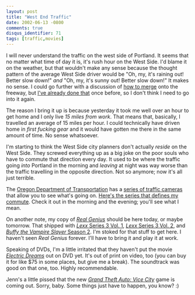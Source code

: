 ```yaml
---
layout: post
title: "West End Traffic"
date: 2002-06-13 -0800
comments: true
disqus_identifier: 71
tags: [traffic,movies]
---
```

I will never understand the traffic on the west side of Portland. It
seems that no matter what time of day it is, it's rush hour on the West
Side. I'd blame it on the weather, but that wouldn't make any sense
because the thought pattern of the average West Side driver would be
"Oh, my, it's raining out! Better slow down!" *and* "Oh, my, it's sunny
out! Better slow down!" It makes no sense. I could go further with a
discussion of [how to
merge](/archive/2002/04/02/a-public-safety-announcement.aspx) onto the
freeway, but [I've already done
that](/archive/2002/04/02/a-public-safety-announcement.aspx) once
before, so I don't think I need to go into it again.
 
 The reason I bring it up is because yesterday it took me well over an
hour to get home and I only live *15 miles from work*. That means that,
basically, I travelled an average of 15 miles per hour. I could
technically have driven home in *first fucking gear* and it would have
gotten me there in the same amount of time. No sense whatsoever.
 
 I'm starting to think the West Side city planners don't actually
*reside* on the West Side. They screwed everything up as a big joke on
the poor souls who have to commute that direction every day. It used to
be where the traffic going *into* Portland in the morning and *leaving*
at night was way worse than the traffic travelling in the opposite
direction. Not so anymore; now it's all just terrible.
 
 The [Oregon Department of Transportation](http://www.odot.state.or.us/)
has a [series of traffic cameras](http://www.tripcheck.com/) that allow
you to see what's going on. [Here's the series that defines my
commute](http://www.tripcheck.com/roadcams/customcamdetail.asp?Name=Trav%27s%20Commute&Num=3&cam1=49&cam2=63&cam3=78).
Check it out in the morning and the evening; you'll see what I mean.
 
 On another note, my copy of *[Real
Genius](http://www.amazon.com/exec/obidos/ASIN/B000065U1Q/mhsvortex)*
should be here today, or maybe tomorrow. That shipped with [*Lexx*
Series 3 Vol.
1](http://www.amazon.com/exec/obidos/ASIN/B0000633QM/mhsvortex), [*Lexx*
Series 3 Vol.
2](http://www.amazon.com/exec/obidos/ASIN/B0000633QN/mhsvortex), and
[*Buffy the Vampire Slayer* Season
2](http://www.amazon.com/exec/obidos/ASIN/B000063IOT/mhsvortex). I'm
stoked for that stuff to get here. I haven't seen *Real Genius* forever.
I'll have to bring it and play it at work.
 
 Speaking of DVDs, I'm a little irritated that they haven't put the
movie *[Electric Dreams](http://us.imdb.com/Title?0087197)* out on DVD
yet. It's out of print on video, too (you can buy it for like \$75 in
some places, but give me a break). The soundtrack was good on that one,
too. Highly recommendable.
 
 Jenn's a little pissed that the new *[Grand Theft Auto: Vice
City](http://www.rockstargames.com/news/)* game is coming out. Sorry,
baby. Some things just have to happen, you know? :)
